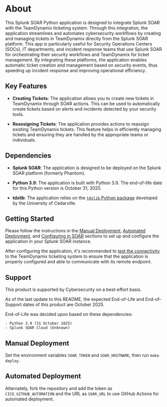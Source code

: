 # About

This Splunk SOAR Python application is designed to integrate Splunk SOAR with the TeamDynamix ticketing system. Through this integration, the application streamlines and automates cybersecurity workflows by creating and managing tickets in TeamDynamix directly from the Splunk SOAR platform. This app is particularly useful for Security Operations Centers (SOCs), IT departments, and incident response teams that use Splunk SOAR for orchestrating their security workflows and TeamDynamix for ticket management. By integrating these platforms, the application enables automatic ticket creation and management based on security events, thus speeding up incident response and improving operational efficiency.

## Key Features

- **Creating Tickets**: The application allows you to create new tickets in TeamDynamix through SOAR actions. This can be used to automatically create tickets based on alerts and incidents detected by your security tools.

- **Reassigning Tickets**: The application provides actions to reassign existing TeamDynamix tickets. This feature helps in efficiently managing tickets and ensuring they are handled by the appropriate teams or individuals.

## Dependencies

- **Splunk SOAR**: The application is designed to be deployed on the Splunk SOAR platform (formerly Phantom). 

- **Python 3.9**: The application is built with Python 3.9. The end-of-life date for this Python version is October 31, 2025.

- **tdxlib**: The application relies on the [`tdxlib` Python package](https://github.com/cedarville-university/tdxlib) developed by the University of Cedarville.


## Getting Started

Please follow the instructions in the [Manual Deployment](#manual-deployment), [Automated Deployment](#automated-deployment), and [Configuring in SOAR](#configuring-in-soar) sections to set up and configure the application in your Splunk SOAR instance.

After configuring the application, it's recommended to [test the connectivity](#testing-connectivity) to the TeamDynamix ticketing system to ensure that the application is properly configured and able to communicate with its remote endpoint.

## Support

This product is supported by Cybersecurity on a best-effort basis.

As of the last update to this README, the expected End-of-Life and End-of-Support dates of this product are October 2025.

End-of-Life was decided upon based on these dependencies:

    - Python 3.9 (31 October 2025)
    - Splunk SOAR Cloud (Unknown)

## Manual Deployment

Set the environment variables `SOAR_TOKEN` and `SOAR_HOSTNAME`, then run `make deploy`.

## Automated Deployment

Alternately, fork the repository and add the token as `CICD_GITHUB_AUTOMATION` and the URL as `SOAR_URL` to use GitHub Actions for automated deployment.
